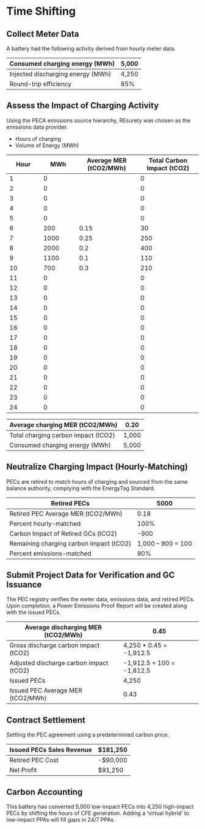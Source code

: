# Time Shifting

## **Collect Meter Data**

A battery had the following activity derived from hourly meter data.

| Consumed charging energy (MWh)    | 5,000 |
| --------------------------------- | ----- |
| Injected discharging energy (MWh) | 4,250 |
| Round-trip efficiency             | 85%   |

## Assess the Impact of Charging Activity

Using the PECA emissions source hierarchy, REsurety was chosen as the emissions data provider.&#x20;

* Hours of charging
* Volume of Energy (MWh)

<table data-full-width="true"><thead><tr><th width="102">Hour</th><th width="108">MWh</th><th width="182">Average MER (tCO2/MWh)</th><th width="217">Total Carbon Impact (tCO2)</th></tr></thead><tbody><tr><td>1</td><td>0</td><td></td><td>0</td></tr><tr><td>2</td><td>0</td><td></td><td>0</td></tr><tr><td>3</td><td>0</td><td></td><td>0</td></tr><tr><td>4</td><td>0</td><td></td><td>0</td></tr><tr><td>5</td><td>0</td><td></td><td>0</td></tr><tr><td>6</td><td>200</td><td>0.15</td><td>30</td></tr><tr><td>7</td><td>1000</td><td>0.25</td><td>250</td></tr><tr><td>8</td><td>2000</td><td>0.2</td><td>400</td></tr><tr><td>9</td><td>1100</td><td>0.1</td><td>110</td></tr><tr><td>10</td><td>700</td><td>0.3</td><td>210</td></tr><tr><td>11</td><td>0</td><td></td><td>0</td></tr><tr><td>12</td><td>0</td><td></td><td>0</td></tr><tr><td>13</td><td>0</td><td></td><td>0</td></tr><tr><td>14</td><td>0</td><td></td><td>0</td></tr><tr><td>15</td><td>0</td><td></td><td>0</td></tr><tr><td>16</td><td>0</td><td></td><td>0</td></tr><tr><td>17</td><td>0</td><td></td><td>0</td></tr><tr><td>18</td><td>0</td><td></td><td>0</td></tr><tr><td>19</td><td>0</td><td></td><td>0</td></tr><tr><td>20</td><td>0</td><td></td><td>0</td></tr><tr><td>21</td><td>0</td><td></td><td>0</td></tr><tr><td>22</td><td>0</td><td></td><td>0</td></tr><tr><td>23</td><td>0</td><td></td><td>0</td></tr><tr><td>24</td><td>0</td><td></td><td>0</td></tr></tbody></table>

| Average charging MER (tCO2/MWh)     | 0.20  |
| ----------------------------------- | ----- |
| Total charging carbon impact (tCO2) | 1,000 |
| Consumed charging energy (MWh)      | 5,000 |

## Neutralize Charging Impact (Hourly-Matching)

PECs are retired to match hours of charging and sourced from the same balance authority, complying with the EnergyTag Standard.

| Retired PECs                            | 5000              |
| --------------------------------------- | ----------------- |
| Retired PEC Average MER (tCO2/MWh)      | 0.18              |
| Percent hourly-matched                  | 100%              |
| Carbon Impact of Retired GCs (tCO2)     | -900              |
| Remaining charging carbon impact (tCO2) | 1,000 – 900 = 100 |
| Percent emissions-matched               | 90%               |

## Submit Project Data for Verification and GC Issuance&#x20;

The PEC registry verifies the meter data, emissions data, and retired PECs. Upon completion, a Power Emissions Proof Report will be created along with the issued PECs.

| Average discharging MER (tCO2/MWh)      | 0.45                      |
| --------------------------------------- | ------------------------- |
| Gross discharge carbon impact (tCO2)    | 4,250 \* 0.45 = -1,912.5  |
| Adjusted discharge carbon impact (tCO2) | -1,912.5 + 100 = -1,812.5 |
| Issued PECs                             | 4,250                     |
| Issued PEC Average MER (tCO2/MWh)       | 0.43                      |

## Contract Settlement

Settling the PEC agreement using a predetermined carbon price.

| Issued PECs Sales Revenue | $181,250 |
| ------------------------- | -------- |
| Retired PEC Cost          | -$90,000 |
| Net Profit                | $91,250  |

## Carbon Accounting

This battery has converted 5,000 low-impact PECs into 4,250 high-impact PECs by shifting the hours of CFE generation. Adding a ‘virtual hybrid’ to low-impact PPAs will fill gaps in 24/7 PPAs.
